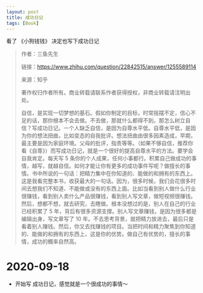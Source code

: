 ```yaml
---
layout: post
title: 成功日记
tags: [Book]
---
```


看了 《小狗钱钱》 决定也写下成功日记

> 作者：三鱼先生
>
> 链接：https://www.zhihu.com/question/22842515/answer/1255589114
>
> 来源：知乎
>
> 著作权归作者所有。商业转载请联系作者获得授权，非商业转载请注明出处。
>
> 自信，是实现一切梦想的基石。假如你制定的目标，时常摇摆不定，信心不足的话，那你根本不会去做。不去做，那就什么都得不到。那怎么树立自信？写成功日记。一个人缺乏自信，是因为自尊水平低。自尊水平低，是因为你的想法扭曲，比如变态的自我批评。想法扭曲由很多因素造成，早期，最主要是因为家庭环境。父母的批评，指责等等。（如果不够自信，推荐你看《自尊》）而写成功日记，就是一个很好的提高自尊水平的方法。要学会自我肯定。每天写 5 条你的个人成果，任何小事都行。积累自己做成功的事情，越写，就越自信。如何才能让你有更多的成功事件写呢？做擅长的事情。书中所说的一句话：把精力集中在你知道的、能做的和拥有的东西上。这是我看完整本书，收获最大的一句话。因为，很多时候，我们会花很多时间去想我们不知道、不能做或没有的东西上面。比如当看到别人做什么行业很赚钱，看到别人卖什么产品很赚钱，看到别人写文章，做短视频很赚钱。然后，想都不想，就去研究，去瞎做。根本没想过的是，别人在自己的行业已经积累了 5 年，背后有很多资源支撑。别人写文章赚钱，是因为很多都是编辑出身，写文章写了 10 年。不去思考背景，就把精力放进去，最后只是看着别人赚钱。然后，你又去找赚钱的项目。当把时间和精力聚焦到你知道的、能做的和拥有的东西上，这是你的优势。做自己有优势的，擅长的事情，成功的概率自然高。

# 2020-09-18

- 开始写 成功日记，感觉就是一个很成功的事情～
